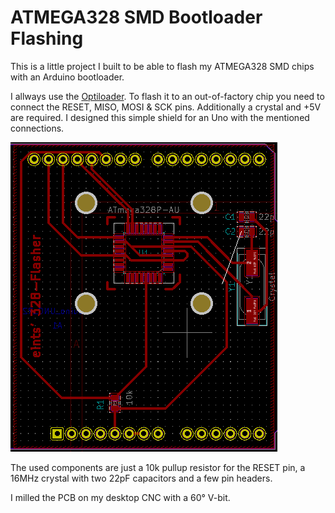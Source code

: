 # ATMEGA328 SMD Bootloader Flashing

This is a little project I built to be able to flash my ATMEGA328 SMD chips with an Arduino bootloader.

I allways use the [Optiloader](https://github.com/WestfW/OptiLoader). To flash it to an out-of-factory chip you need to connect the RESET, MISO, MOSI & SCK pins. Additionally a crystal and +5V are required. I designed this simple shield for an Uno with the mentioned connections.

![KiCad PCB](pics/PCB_Kicad.png)

The used components are just a 10k pullup resistor for the RESET pin, a 16MHz crystal with two 22pF capacitors and a few pin headers.

I milled the PCB on my desktop CNC with a 60° V-bit. 
